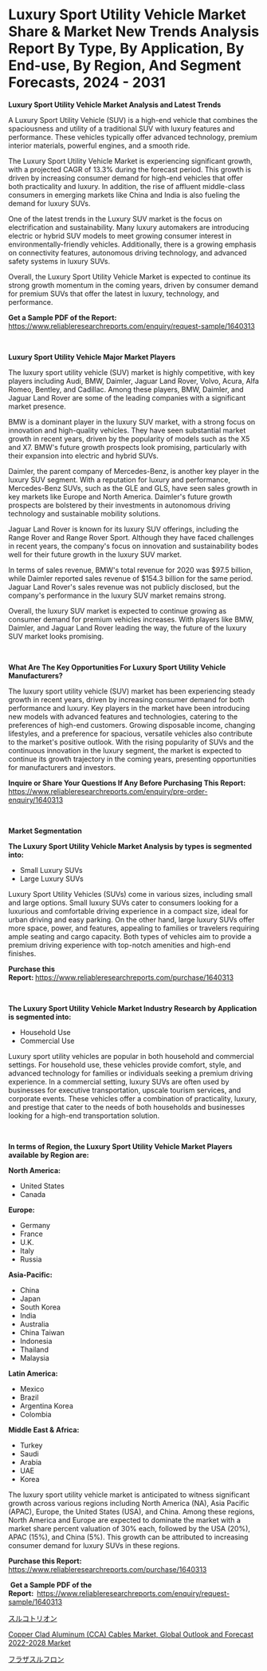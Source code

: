 <p><h1>Luxury Sport Utility Vehicle Market Share & Market New Trends Analysis Report By Type, By Application, By End-use, By Region, And Segment Forecasts, 2024 - 2031</h1></p><p><strong>Luxury Sport Utility Vehicle Market Analysis and Latest Trends</strong></p>
<p><p>A Luxury Sport Utility Vehicle (SUV) is a high-end vehicle that combines the spaciousness and utility of a traditional SUV with luxury features and performance. These vehicles typically offer advanced technology, premium interior materials, powerful engines, and a smooth ride.</p><p>The Luxury Sport Utility Vehicle Market is experiencing significant growth, with a projected CAGR of 13.3% during the forecast period. This growth is driven by increasing consumer demand for high-end vehicles that offer both practicality and luxury. In addition, the rise of affluent middle-class consumers in emerging markets like China and India is also fueling the demand for luxury SUVs.</p><p>One of the latest trends in the Luxury SUV market is the focus on electrification and sustainability. Many luxury automakers are introducing electric or hybrid SUV models to meet growing consumer interest in environmentally-friendly vehicles. Additionally, there is a growing emphasis on connectivity features, autonomous driving technology, and advanced safety systems in luxury SUVs.</p><p>Overall, the Luxury Sport Utility Vehicle Market is expected to continue its strong growth momentum in the coming years, driven by consumer demand for premium SUVs that offer the latest in luxury, technology, and performance.</p></p>
<p><strong>Get a Sample PDF of the Report:&nbsp;</strong> <a href="https://www.reliableresearchreports.com/enquiry/request-sample/1640313">https://www.reliableresearchreports.com/enquiry/request-sample/1640313</a></p>
<p>&nbsp;</p>
<p><strong>Luxury Sport Utility Vehicle Major Market Players</strong></p>
<p><p>The luxury sport utility vehicle (SUV) market is highly competitive, with key players including Audi, BMW, Daimler, Jaguar Land Rover, Volvo, Acura, Alfa Romeo, Bentley, and Cadillac. Among these players, BMW, Daimler, and Jaguar Land Rover are some of the leading companies with a significant market presence.</p><p>BMW is a dominant player in the luxury SUV market, with a strong focus on innovation and high-quality vehicles. They have seen substantial market growth in recent years, driven by the popularity of models such as the X5 and X7. BMW's future growth prospects look promising, particularly with their expansion into electric and hybrid SUVs.</p><p>Daimler, the parent company of Mercedes-Benz, is another key player in the luxury SUV segment. With a reputation for luxury and performance, Mercedes-Benz SUVs, such as the GLE and GLS, have seen sales growth in key markets like Europe and North America. Daimler's future growth prospects are bolstered by their investments in autonomous driving technology and sustainable mobility solutions.</p><p>Jaguar Land Rover is known for its luxury SUV offerings, including the Range Rover and Range Rover Sport. Although they have faced challenges in recent years, the company's focus on innovation and sustainability bodes well for their future growth in the luxury SUV market.</p><p>In terms of sales revenue, BMW's total revenue for 2020 was $97.5 billion, while Daimler reported sales revenue of $154.3 billion for the same period. Jaguar Land Rover's sales revenue was not publicly disclosed, but the company's performance in the luxury SUV market remains strong.</p><p>Overall, the luxury SUV market is expected to continue growing as consumer demand for premium vehicles increases. With players like BMW, Daimler, and Jaguar Land Rover leading the way, the future of the luxury SUV market looks promising.</p></p>
<p>&nbsp;</p>
<p><strong>What Are The Key Opportunities For Luxury Sport Utility Vehicle Manufacturers?</strong></p>
<p><p>The luxury sport utility vehicle (SUV) market has been experiencing steady growth in recent years, driven by increasing consumer demand for both performance and luxury. Key players in the market have been introducing new models with advanced features and technologies, catering to the preferences of high-end customers. Growing disposable income, changing lifestyles, and a preference for spacious, versatile vehicles also contribute to the market's positive outlook. With the rising popularity of SUVs and the continuous innovation in the luxury segment, the market is expected to continue its growth trajectory in the coming years, presenting opportunities for manufacturers and investors.</p></p>
<p><strong>Inquire or Share Your Questions If Any Before Purchasing This Report:</strong> <a href="https://www.reliableresearchreports.com/enquiry/pre-order-enquiry/1640313">https://www.reliableresearchreports.com/enquiry/pre-order-enquiry/1640313</a></p>
<p>&nbsp;</p>
<p><strong>Market Segmentation</strong></p>
<p><strong>The Luxury Sport Utility Vehicle Market Analysis by types is segmented into:</strong></p>
<p><ul><li>Small Luxury SUVs</li><li>Large Luxury SUVs</li></ul></p>
<p><p>Luxury Sport Utility Vehicles (SUVs) come in various sizes, including small and large options. Small luxury SUVs cater to consumers looking for a luxurious and comfortable driving experience in a compact size, ideal for urban driving and easy parking. On the other hand, large luxury SUVs offer more space, power, and features, appealing to families or travelers requiring ample seating and cargo capacity. Both types of vehicles aim to provide a premium driving experience with top-notch amenities and high-end finishes.</p></p>
<p><strong>Purchase this Report:&nbsp;</strong><a href="https://www.reliableresearchreports.com/purchase/1640313">https://www.reliableresearchreports.com/purchase/1640313</a></p>
<p>&nbsp;</p>
<p><strong>The Luxury Sport Utility Vehicle Market Industry Research by Application is segmented into:</strong></p>
<p><ul><li>Household Use</li><li>Commercial Use</li></ul></p>
<p><p>Luxury sport utility vehicles are popular in both household and commercial settings. For household use, these vehicles provide comfort, style, and advanced technology for families or individuals seeking a premium driving experience. In a commercial setting, luxury SUVs are often used by businesses for executive transportation, upscale tourism services, and corporate events. These vehicles offer a combination of practicality, luxury, and prestige that cater to the needs of both households and businesses looking for a high-end transportation solution.</p></p>
<p>&nbsp;</p>
<p><strong>In terms of Region, the Luxury Sport Utility Vehicle Market Players available by Region are:</strong></p>
<p>
    <p> <strong> North America: </strong>
        <ul>
            <li>United States</li>
            <li>Canada</li>
        </ul>
        </p> 
    <p> <strong> Europe: </strong>
        <ul>
            <li>Germany</li>
            <li>France</li>
            <li>U.K.</li>
            <li>Italy</li>
            <li>Russia</li>
        </ul>
        </p> 
    <p> <strong> Asia-Pacific: </strong>
        <ul>
            <li>China</li>
            <li>Japan</li>
            <li>South Korea</li>
            <li>India</li>
            <li>Australia</li>
            <li>China Taiwan</li>
            <li>Indonesia</li>
            <li>Thailand</li>
            <li>Malaysia</li>
        </ul>
        </p> 
    <p> <strong> Latin America: </strong>
        <ul>
            <li>Mexico</li>
            <li>Brazil</li>
            <li>Argentina Korea</li>
            <li>Colombia</li>
        </ul>
        </p> 
    <p> <strong> Middle East & Africa: </strong>
        <ul>
            <li>Turkey</li>
            <li>Saudi</li>
            <li>Arabia</li>
            <li>UAE</li>
            <li>Korea</li>
        </ul>
    </p>
    </p>
<p><p>The luxury sport utility vehicle market is anticipated to witness significant growth across various regions including North America (NA), Asia Pacific (APAC), Europe, the United States (USA), and China. Among these regions, North America and Europe are expected to dominate the market with a market share percent valuation of 30% each, followed by the USA (20%), APAC (15%), and China (5%). This growth can be attributed to increasing consumer demand for luxury SUVs in these regions.</p></p>
<p><strong>Purchase this Report: </strong><a href="https://www.reliableresearchreports.com/purchase/1640313">https://www.reliableresearchreports.com/purchase/1640313</a></p>
<p>&nbsp;<strong>Get a Sample PDF of the Report:&nbsp;&nbsp;</strong><a href="https://www.reliableresearchreports.com/enquiry/request-sample/1640313">https://www.reliableresearchreports.com/enquiry/request-sample/1640313</a></p>
<p><strong></strong></p>
<p><p><a href="https://medium.com/@yaren_68-91/%E3%82%B9%E3%83%AB%E3%82%B3%E3%83%88%E3%83%AA%E3%82%AA%E3%83%B3%E5%B8%82%E5%A0%B4%E3%81%AE%E5%88%86%E6%9E%90-%E3%82%B0%E3%83%AD%E3%83%BC%E3%83%90%E3%83%AB%E7%94%A3%E6%A5%AD%E3%81%AE%E5%B1%95%E6%9C%9B%E3%81%A8%E4%BA%88%E6%B8%AC-2024%E5%B9%B4%E3%81%8B%E3%82%892031%E5%B9%B4-4756e289c37d">スルコトリオン</a></p><p><a href="https://view.publitas.com/reportprime-1/decoding-the-copper-clad-aluminum-cca-cables-market-global-outlook-and-forecast-2022-2028-market-a-deep-dive-into-the-latest-market-trends-market-segmentation-and-competitive-analysis/">Copper Clad Aluminum (CCA) Cables Market, Global Outlook and Forecast 2022-2028 Market</a></p><p><a href="https://medium.com/@the_orlando3017/%E3%83%95%E3%83%A9%E3%82%B6%E3%82%B9%E3%83%AB%E3%83%95%E3%83%AD%E3%83%B3%E5%B8%82%E5%A0%B4%E3%81%AF2031%E5%B9%B4%E3%81%BE%E3%81%A7%E3%81%AE%E5%B8%82%E5%A0%B4%E3%82%B7%E3%82%A7%E3%82%A2-%E3%82%B5%E3%82%A4%E3%82%BA-%E4%BA%88%E6%B8%AC%E3%82%92%E7%84%A6%E7%82%B9%E3%81%AB%E3%81%97%E3%81%A6%E3%81%84%E3%81%BE%E3%81%99-b651a537a543">フラザスルフロン</a></p></p>